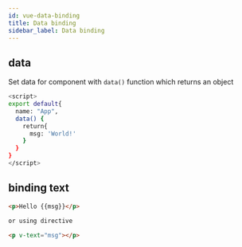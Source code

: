 ```yaml
---
id: vue-data-binding
title: Data binding
sidebar_label: Data binding
---
```


## data

Set data for component with `data()` function which returns an object

```bash title="App.vue"
<script>
export default{
  name: "App",
  data() {
    return{
      msg: 'World!'
    }
  }
}
</script>
```

## binding text

```html
<p>Hello {{msg}}</p>

or using directive

<p v-text="msg"></p>
```
